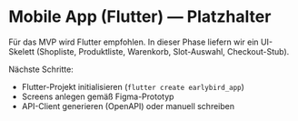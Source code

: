 # Mobile App (Flutter) — Platzhalter

Für das MVP wird Flutter empfohlen. In dieser Phase liefern wir ein UI-Skelett
(Shopliste, Produktliste, Warenkorb, Slot-Auswahl, Checkout-Stub).

Nächste Schritte:
- Flutter-Projekt initialisieren (`flutter create earlybird_app`)
- Screens anlegen gemäß Figma-Prototyp
- API-Client generieren (OpenAPI) oder manuell schreiben
